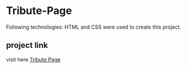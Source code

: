 # Tribute-Page
 Following technologies: HTML and CSS were used to create this project.
## project link
 visit here
[Tribute Page](https://brave-roentgen-fc22d9.netlify.app/)

